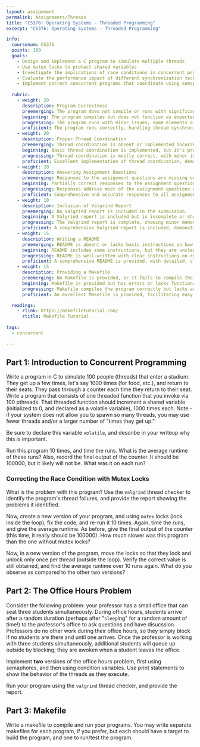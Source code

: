 ```yaml
---
layout: assignment
permalink: Assignments/Threads
title: "CS376: Operating Systems - Threaded Programming"
excerpt: "CS376: Operating Systems - Threaded Programming"

info:
  coursenum: CS376
  points: 100
  goals:
    - Design and implement a C program to simulate multiple threads
    - Use mutex locks to protect shared variables
    - Investigate the implications of race conditions in concurrent programming
    - Evaluate the performance impact of different synchronization techniques
    - Implement correct concurrent programs that coordinate using semaphores and condition variables
        
  rubric:
    - weight: 20
      description: Program Correctness
      preemerging: The program does not compile or runs with significant errors.
      beginning: The program compiles but does not function as expected, showing incorrect behavior or outputs.
      progressing: The program runs with minor issues; some elements of thread coordination or synchronization are not implemented correctly.
      proficient: The program runs correctly, handling thread synchronization effectively and producing accurate outputs as per the assignment requirements.
    - weight: 20
      description: Proper Thread Coordination
      preemerging: Thread coordination is absent or implemented incorrectly, leading to severe race conditions or deadlocks.
      beginning: Basic thread coordination is implemented, but it's prone to occasional race conditions or inefficiencies.
      progressing: Thread coordination is mostly correct, with minor issues in handling synchronization or resource sharing.
      proficient: Excellent implementation of thread coordination, demonstrating a strong understanding of synchronization mechanisms, preventing race conditions and deadlocks.
    - weight: 20
      description: Answering Assignment Questions
      preemerging: Responses to the assignment questions are missing or largely incorrect.
      beginning: Partially correct responses to the assignment questions, but lacking in detail or accuracy.
      progressing: Responses address most of the assignment questions accurately, with some gaps in thoroughness or detail.
      proficient: Comprehensive and accurate responses to all assignment questions, demonstrating deep understanding and analysis.
    - weight: 10
      description: Inclusion of Valgrind Report
      preemerging: No Valgrind report is included in the submission.
      beginning: A Valgrind report is included but is incomplete or shows significant memory leaks or errors.
      progressing: The Valgrind report is complete, showing minor memory issues or warnings.
      proficient: A comprehensive Valgrind report is included, demonstrating effective memory management with no leaks or errors.
    - weight: 15
      description: Writing a README
      preemerging: README is absent or lacks basic instructions on how to run the program.
      beginning: README includes some instructions, but they are unclear or incomplete.
      progressing: README is well-written with clear instructions on running the program, but lacks some details or explanations.
      proficient: A comprehensive README is provided, with detailed, clear instructions on how to run the program and explanations of its functionality.
    - weight: 15
      description: Providing a Makefile
      preemerging: No Makefile is provided, or it fails to compile the program.
      beginning: Makefile is provided but has errors or lacks functionality for easy compilation.
      progressing: Makefile compiles the program correctly but lacks advanced features or is not fully optimized.
      proficient: An excellent Makefile is provided, facilitating easy compilation and offering features such as clean, build, and test options.

  readings:
    - rlink: https://makefiletutorial.com/
      rtitle: Makefile Tutorial
      
tags:
  - concurrent

---
```


## Part 1: Introduction to Concurrent Programming

Write a program in C to simulate 100 people (threads) that enter a stadium.  They get up a few times, let's say 1000 times (for food, etc.), and return to their seats.  They pass through a counter each time they return to their seat.  Write a program that consists of one threaded function that you invoke via 100 pthreads.  That threaded function should increment a shared variable (initialized to 0, and declared as a volatile variable), 1000 times each.  Note - if your system does not allow you to spawn so many threads, you may use fewer threads and/or a larger number of "times they get up."

Be sure to declare this variable `volatile`, and describe in your writeup why this is important.

Run this program 10 times, and time the runs.  What is the average runtime of these runs?  Also, record the final output of the counter.  It should be 100000, but it likely will not be.  What was it on each run?

### Correcting the Race Condition with Mutex Locks

What is the problem with this program?  Use the `valgrind` thread checker to identify the program's thread failures, and provide the report showing the problems it identified.

Now, create a new version of your program, and using `mutex` locks (lock inside the loop), fix the code, and re-run it 10 times.  Again, time the runs, and give the average runtime.  As before, give the final output of the counter (this time, it really should be 100000).  How much slower was this program than the one without mutex locks? 

Now, in a new version of the program, move the locks so that they lock and unlock only once per thread (outside the loop).  Verify the correct value is still obtained, and find the average runtime over 10 runs again.  What do you observe as compared to the other two versions?

## Part 2: The Office Hours Problem

Consider the following problem: your professor has a small office that can seat three students simultaneously.  During office hours, students arrive after a random duration (perhaps after "`sleep`ing" for a random amount of time!) to the professor's office to ask questions and have disucssion.  Professors do no other work during their office hours, so they simply block if no students are there and until one arrives.  Once the professor is working with three students simultaneously, additional students will queue up outside by blocking; they are awoken when a student leaves the office.

Implement **two** versions of the office hours problem, first using semaphores, and then using condition variables.  Use print statements to show the behavior of the threads as they execute.

Run your program using the `valgrind` thread checker, and provide the report.

## Part 3: Makefile

Write a makefile to compile and run your programs.  You may write separate makefiles for each program, if you prefer, but each should have a target to build the program, and one to run/test the program.